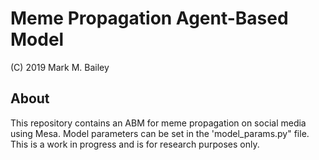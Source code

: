 # Meme Propagation Agent-Based Model

(C) 2019 Mark M. Bailey

## About
This repository contains an ABM for meme propagation on social media using Mesa.  Model parameters can be set in the 'model_params.py" file.  This is a work in progress and is for research purposes only.